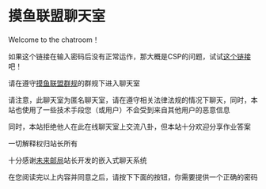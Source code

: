 # 摸鱼联盟聊天室

Welcome to the chatroom！

如果这个链接在输入密码后没有正常运作，那大概是CSP的问题，试试[这个链接](http://ouyanghongqian.top/chat)吧！

请在遵守[摸鱼联盟群规](https://ouyanghongqian.top/HostingOfOtherPages/moyulianmong/qungui)的群规下进入聊天室

请注意，此聊天室为匿名聊天室，请在遵守相关法律法规的情况下聊天，同时，本站也使用了一些技术手段您（或用户）不会受到来自其他用户的恶意信息


同时，本站拒绝他人在此在线聊天室上交流八卦，但本站十分欢迎分享作业答案

一切解释权归站长所有

十分感谢[未来邮局](http://topurl.cn)站长开发的嵌入式聊天系统

在您阅读完以上内容并同意之后，请按下下面的按钮，你需要提供一个正确的密码

<script>
    pwd='131477'   //此处的密码经过hash
    function checkpwd(){  
        userword=prompt('来，给爷pwd，给了就进聊天室')
        if(userpwd==pwd){
            alert('密码正确 Welcome to the chatroom! 愿风神护佑你');
            console.log('用户密码正确')
            // document.getElementById('tag').innerHTML='旅行者，你的身上似乎有了风的气息呢（下次进入时，会自动识别身份并开启聊天，一直到站长更改进入密码）';
        }else{
            alert('密码不对，给老子爬！');
        }
    }
    var cookielist=document.cookie.split(';')
    var cookievalue = cookielist[0].split("=")[1];
    if (cookievalue==pwd){
        console.log('cookie正确 注入代码中...')
        console.log('usercookieis ')
        console.log(cookievalue)
        alert('Welcome to the chatroom!')
    }else{   //无用的水代码时间！ 哈哈哈
        if(cookielist[1]=='islogin=t'){
            console.log('用户cookie不正确，但以前登陆过，判定为改密码了')
            alert('hey 站长改密码了 gkd 找他要去');
            checkpwd()
        }else{
            console.log('用户为新用户')
            checkpwd()
        }
    
    }
</script>
<p id="tag"></p>
<p id="tag2"><script src="//topurl.cn/chat.js" async="async"></script></p>
